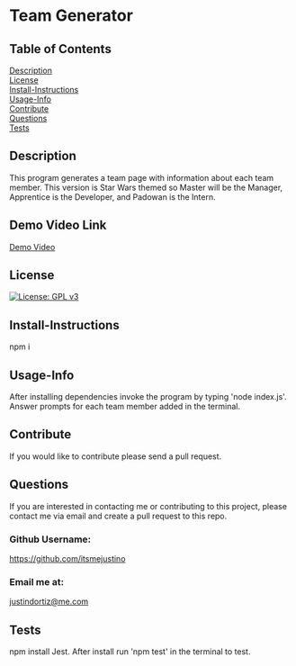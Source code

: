 
# Team Generator<br>
## Table of Contents <br>
[Description](#description)<br>
[License](#license)<br>
[Install-Instructions](#install-Instructions)<br>
[Usage-Info](#usage-Info)<br>
[Contribute](#contribute)<br>
[Questions](#questions)<br>
[Tests](#tests)<br>

## Description 
  This program generates a team page with information about each team member. This version is Star Wars themed so Master will be the Manager, Apprentice is the Developer, and Padowan is the Intern.
## Demo Video Link
[Demo Video](https://drive.google.com/file/d/1ow7qVECJkpcqSEDhvUsG_Xi9r-6tA3_O/view)<br>
## License
  [![License: GPL v3]('https://img.shields.io/badge/License-GPL%20v3-blue.svg)](https://www.gnu.org/licenses/gpl-3.0')
## Install-Instructions 
  npm i 
## Usage-Info
  After installing dependencies invoke the program by typing 'node index.js'. Answer prompts for each team member added in the terminal.
## Contribute
  If you would like to contribute please send a pull request.

## Questions 
If you are interested in contacting me or contributing to this project, please contact me via email and create a pull request to this repo.
### Github Username: 
https://github.com/itsmejustino
### Email me at: 
  justindortiz@me.com 
## Tests 
  npm install Jest. After install run 'npm test' in the terminal to test.
